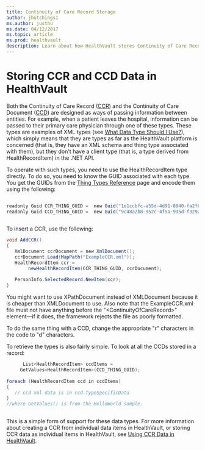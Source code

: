 ```yaml
---
title: Continuity of Care Record Storage
author: jhutchings1
ms.author: justhu
ms.date: 04/12/2017
ms.topic: article
ms.prod: healthvault
description: Learn about how HealthVault stores Continuity of Care Records and Continuity of Care Documents. 
---
```


Storing CCR and CCD Data in HealthVault
=======================================

Both the Continuity of Care Record ([CCR](http://www.centerforhit.org/online/chit/home/project-ctr/astm.html)) and the Continuity of Care Document ([CCD](http://www.hl7.org/documentcenter/public/pressreleases/20070212.pdf)) are designed as ways of passing information between entities. For example, when a patient leaves the hospital, information can be passed to their primary care physician through one of these types. These types are examples of XML types (see [What Data Type Should I Use?](http://blogs.msdn.com/ericgu/archive/2007/10/30/what-data-type-should-i-use.aspx)), which simply means that they are types as far as the HealthVault platform is concerned (that is, they have an XML schema and thing type associated with them), but they don't have a client type (that is, a type derived from HealthRecordItem) in the .NET API.

To operate with such types, you need to use the HealthRecordItem type directly. To do so, you need to know the GUID associated with each type. You get the GUIDs from the [Thing Types Reference](http://developer.healthvault.com/types/types.aspx) page and encode them using the following:

```c#
      
readonly Guid CCR_THING_GUID =  new Guid("1e1ccbfc-a55d-4d91-8940-fa2fbf73c195"); 
readonly Guid CCD_THING_GUID =  new Guid("9c48a2b8-952c-4f5a-935d-f3292326bf54");
    
```

To insert a CCR, use the following:

```c#
void AddCCR() 
{ 
   XmlDocument ccrDocument = new XmlDocument(); 
   ccrDocument.Load(MapPath("ExampleCCR.xml")); 
   HealthRecordItem ccr =  
        newHealthRecordItem(CCR_THING_GUID, ccrDocument); 
 
   PersonInfo.SelectedRecord.NewItem(ccr); 
}
```

You might want to use XPathDocument instead of XMLDocument because it is cheaper than XMLDocument to use. Also note that the ExampleCCR.xml file must not have anything before the "&lt;ContinuityOfCareRecord&gt;" element—if it does, the framework rejects the file as poorly formatted.

To do the same thing with a CCD, change the appropriate "r" characters in the code to "d" characters.

To retrieve the types is also fairly simple. To look at all the CCDs stored in a record:

```c#
      List<HealthRecordItem> ccdItems =  
     GetValues<HealthRecordItem>(CCD_THING_GUID); 
 
foreach (HealthRecordItem ccd in ccdItems) 
{ 
   // ccd xml data is in ccd.TypeSpecificData 
}  
//where GetValues() is from the HelloWorld sample.
    
```

This is a simple form of support for these data types. For more information about creating a CCR from individual data items in HealthVault, or storing CCR data as individual items in HealthVault, see <a href="ccr-data.md" id="PageContent_14116_2">Using CCR Data in HealthVault</a>.
